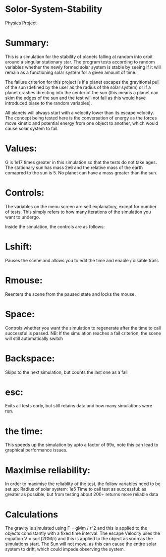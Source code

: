 # Solor-System-Stability
Physics Project

# Summary:
This is a simulation for the stability of planets falling at random into orbit around a singular stationary star. The program tests according to random variables whether the newly formed solar system is stable by seeing if it will remain as a functioning solar system for a given amount of time. 

The failure criterion for this project is if a planet escapes the gravitional pull of the sun (defined by the user as the radius of the solar system) or if a planet crashes directing into the center of the sun (this means a planet can skim the edges of the sun and the test will not fail as this would have introduced biase to the random variables).

All planets will always start with a velocity lower than its escape velocity. The concept being tested here is the conversation of energy as the forces move kinetic and potential energy from one object to another, which would cause solar system to fail.


# Values:
G is 1e17 times greater in this simulation so that the tests do not take ages.
The stationary sun has mass 2e6 and the relative mass of the earth comapred to the sun is 5. 
No planet can have a mass greater than the sun.


# Controls:

The variables on the menu screen are self explanatory, except for number of tests. This simply refers to how many iterations of the simulation you want to undergo.

Inside the simulation, the controls are as follows:
# Lshift: 
Pauses the scene and allows you to edit the time and enable / disable trails
# Rmouse: 
Reenters the scene from the paused state and locks the mouse.
# Space: 
Controls whether you want the simulation to regenerate after the time to call successful is passed. 
          NB: If the simulation reaches a fail criterion, the scene will still automatically switch
# Backspace: 
Skips to the next simulation, but counts the last one as a fail
# esc: 
Exits all tests early, but still retains data and how many simulations were run.

# the time: 
This speeds up the simulation by upto a factor of 99x, note this can lead to graphical performance issues.


# Maximise reliability:
In order to maximise the reliablity of the test, the follow variables need to be set up:
Radius of solar system: 1e5
Time to call test as successful: as greater as possible, but from testing about 200+ returns more reliable data

# Calculations
The gravity is simulated using F = gMm / r^2 and this is applied to the objects consistantly with a fixed time interval.
The escape Velocity uses the equation V = sqrt(2GM/r) and this is applied to the object as soon as the simulations start.
The Sun will not move, as this can cause the entire solar system to drift, which could impede observing the system. 





